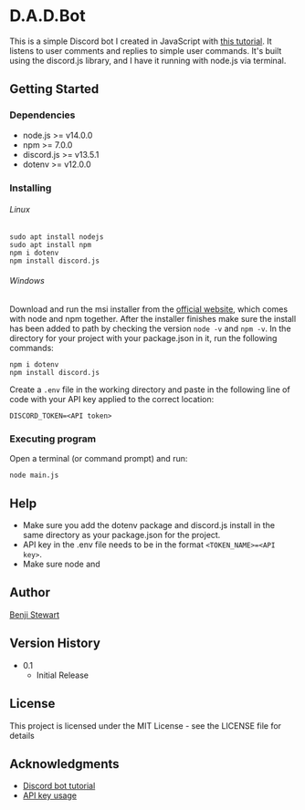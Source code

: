 # D.A.D.Bot 

This is a simple Discord bot I created in JavaScript with [this tutorial](https://www.freecodecamp.org/news/create-a-discord-bot-with-javascript-nodejs/). It listens to user comments and replies to simple user commands. It's built using the discord.js library, and I have it running with node.js via terminal.

## Getting Started

### Dependencies

* node.js >= v14.0.0
* npm >= 7.0.0
* discord.js >= v13.5.1
* dotenv >= v12.0.0

### Installing

###### Linux

```
sudo apt install nodejs
sudo apt install npm
npm i dotenv
npm install discord.js
```

###### Windows

Download and run the msi installer from the [official website](https://nodejs.org/en/), which comes with node and npm together.
After the installer finishes make sure the install has been added to path by checking the version `node -v` and `npm -v`.
In the directory for your project with your package.json in it, run the following commands:
```
npm i dotenv
npm install discord.js
```
Create a `.env` file in the working directory and paste in the following line of code with your API key applied to the correct location:
```
DISCORD_TOKEN=<API token>
```

### Executing program

Open a terminal (or command prompt) and run:
```
node main.js
```

## Help

* Make sure you add the dotenv package and discord.js install in the same directory as your package.json for the project.
* API key in the .env file needs to be in the format `<TOKEN_NAME>=<API key>`.
* Make sure node and 

## Author

[Benji Stewart](https://github.com/someguynamedben)

## Version History

* 0.1
    * Initial Release

## License

This project is licensed under the MIT License - see the LICENSE file for details

## Acknowledgments

* [Discord bot tutorial](https://www.freecodecamp.org/news/create-a-discord-bot-with-javascript-nodejs/)
* [API key usage](https://medium.com/@soni.dumitru/keeping-your-api-keys-secret-with-dotenv-b66aa05fdf71)
